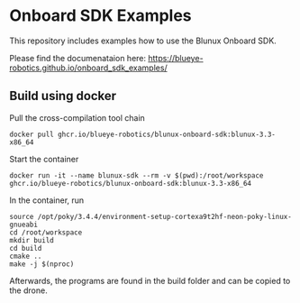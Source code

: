 # Onboard SDK Examples

This repository includes examples how to use the Blunux Onboard SDK.

Please find the documenataion here:
https://blueye-robotics.github.io/onboard_sdk_examples/


## Build using docker

Pull the cross-compilation tool chain
```
docker pull ghcr.io/blueye-robotics/blunux-onboard-sdk:blunux-3.3-x86_64
```

Start the container
```
docker run -it --name blunux-sdk --rm -v $(pwd):/root/workspace ghcr.io/blueye-robotics/blunux-onboard-sdk:blunux-3.3-x86_64
```

In the container, run
```
source /opt/poky/3.4.4/environment-setup-cortexa9t2hf-neon-poky-linux-gnueabi 
cd /root/workspace
mkdir build
cd build
cmake ..
make -j $(nproc)
```

Afterwards, the programs are found in the build folder and can be copied to the drone.
